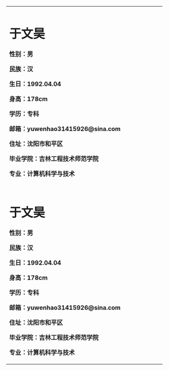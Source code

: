 <table border="0">
  <tr>
    <td width="75%">
      <h1>于文昊</h1>
      <p><b>性别：男</b></p>
      <p><b>民族：汉</b></p>
      <p><b>生日：1992.04.04</b></p>
      <p><b>身高：178cm</b></p>
      <p><b>学历：专科</b></p>
      <p><b>邮箱：yuwenhao31415926@sina.com</b></p>
      <p><b>住址：沈阳市和平区</b></p>
      <p><b>毕业学院：吉林工程技术师范学院</b></p>
      <p><b>专业：计算机科学与技术</b></p>
    </td>
  </tr>
  <tr>
    <td width="75%">
      <h1>于文昊</h1>
      <p><b>性别：男</b></p>
      <p><b>民族：汉</b></p>
      <p><b>生日：1992.04.04</b></p>
      <p><b>身高：178cm</b></p>
      <p><b>学历：专科</b></p>
      <p><b>邮箱：yuwenhao31415926@sina.com</b></p>
      <p><b>住址：沈阳市和平区</b></p>
      <p><b>毕业学院：吉林工程技术师范学院</b></p>
      <p><b>专业：计算机科学与技术</b></p>
    </td>
    
  </tr>
</table>

